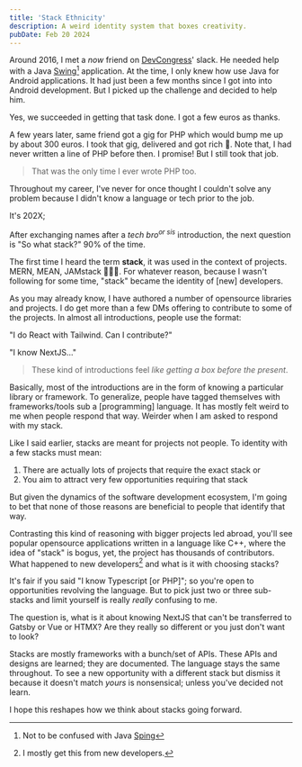 ```yaml
---
title: 'Stack Ethnicity'
description: A weird identity system that boxes creativity.
pubDate: Feb 20 2024
---
```


Around 2016, I met a _now_ friend on [DevCongress](http://www.devcongress.org)' slack. He needed help with a Java [Swing](https://docs.oracle.com/javase/tutorial/uiswing/start/index.html)[^1] application. At the time, I only knew how use Java for Android applications. It had just been a few months since I got into into Android development. But I picked up the challenge and decided to help him.

[^1]: Not to be confused with Java [Sping](https://spring.io)

Yes, we succeeded in getting that task done. I got a few euros as thanks.

A few years later, same friend got a gig for PHP which would bump me up by about 300 euros. I took that gig, delivered and got rich 🤑. Note that, I had never written a line of PHP before then. I promise! But I still took that job.

> That was the only time I ever wrote PHP too.

Throughout my career, I've never for once thought I couldn't solve any problem because I didn't know a language or tech prior to the job.

It's 202X;

After exchanging names after a _tech bro<sup>or sis</sup>_ introduction, the next question is "So what stack?" 90% of the time.

The first time I heard the term **stack**, it was used in the context of projects. MERN, MEAN, JAMstack 🤷🏽‍♂️. For whatever reason, because I wasn't following for some time, "stack" became the identity of [new] developers.

As you may already know, I have authored a number of opensource libraries and projects. I do get more than a few DMs offering to contribute to some of the projects. In almost all introductions, people use the format:

"I do React with Tailwind. Can I contribute?"

"I know NextJS…"

> These kind of introductions feel _like getting a box before the present_.

Basically, most of the introductions are in the form of knowing a particular library or framework. To generalize, people have tagged themselves with frameworks/tools sub a [programming] language. It has mostly felt weird to me when people respond that way. Weirder when I am asked to respond with my stack.

Like I said earlier, stacks are meant for projects not people. To identity with a few stacks must mean:

1. There are actually lots of projects that require the exact stack or
2. You aim to attract very few opportunities requiring that stack

But given the dynamics of the software development ecosystem, I'm going to bet that none of those reasons are beneficial to people that identify that way.

Contrasting this kind of reasoning with bigger projects led abroad, you'll see popular opensource applications written in a language like C++, where the idea of "stack" is bogus, yet, the project has thousands of contributors. What happened to new developers[^2] and what is it with choosing stacks?

[^2]: I mostly get this from new developers.

It's fair if you said "I know Typescript [or PHP]"; so you're open to opportunities revolving the language. But to pick just two or three sub-stacks and limit yourself is really _really_ confusing to me.

The question is, what is it about knowing NextJS that can't be transferred to Gatsby or Vue or HTMX? Are they really so different or you just don't want to look?

Stacks are mostly frameworks with a bunch/set of APIs. These APIs and designs are learned; they are documented. The language stays the same throughout. To see a new opportunity with a different stack but dismiss it because it doesn't match _yours_ is nonsensical; unless you've decided not learn.

I hope this reshapes how we think about stacks going forward.
